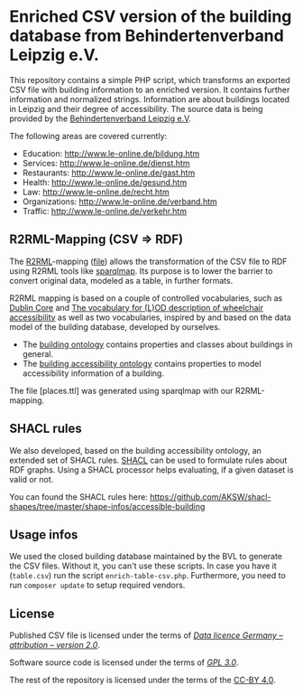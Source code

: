 # Enriched CSV version of the building database from Behindertenverband Leipzig e.V.

This repository contains a simple PHP script, which transforms an exported CSV file with building information to an enriched version. It contains further information and normalized strings. Information are about buildings located in Leipzig and their degree of accessibility. The source data is being provided by the [Behindertenverband Leipzig e.V](http://www.le-online.de/).

The following areas are covered currently:
* Education: http://www.le-online.de/bildung.htm
* Services: http://www.le-online.de/dienst.htm
* Restaurants: http://www.le-online.de/gast.htm
* Health: http://www.le-online.de/gesund.htm
* Law: http://www.le-online.de/recht.htm
* Organizations: http://www.le-online.de/verband.htm
* Traffic: http://www.le-online.de/verkehr.htm

## R2RML-Mapping (CSV => RDF)

The [R2RML](https://www.w3.org/TR/r2rml/)-mapping ([file](https://github.com/AKSW/transform-bvl-pages-to-csv-file/blob/master/r2rml-mapping.ttl)) allows the transformation of the CSV file to RDF using R2RML tools like [sparqlmap](https://github.com/tomatophantastico/sparqlmap). Its purpose is to lower the barrier to convert original data, modeled as a table, in further formats.

R2RML mapping is based on a couple of controlled vocabularies, such as [Dublin Core](http://purl.org/dc/elements/1.1/) and [The vocabulary for (L)OD description of wheelchair accessibility](http://semweb.mmlab.be/ns/wa#) as well as two vocabularies, inspired by and based on the data model of the building database, developed by ourselves. 

* The [building ontology](https://github.com/AKSW/leds-asp-f-ontologies/tree/master/ontologies/building) contains properties and classes about buildings in general.
* The [building accessibility ontology](https://github.com/AKSW/leds-asp-f-ontologies/tree/master/ontologies/building-accessibility) contains properties to model accessibility information of a building.

The file [places.ttl] was generated using sparqlmap with our R2RML-mapping.

## SHACL rules

We also developed, based on the building accessibility ontology, an extended set of SHACL rules. [SHACL](https://en.wikipedia.org/wiki/SHACL) can be used to formulate rules about RDF graphs. Using a SHACL processor helps evaluating, if a given dataset is valid or not.

You can found the SHACL rules here: https://github.com/AKSW/shacl-shapes/tree/master/shape-infos/accessible-building

## Usage infos

We used the closed building database maintained by the BVL to generate the CSV files. Without it, you can't use these scripts. In case you have it (`table.csv`) run the script `enrich-table-csv.php`. Furthermore, you need to run `composer update` to setup required vendors.

## License

Published CSV file is licensed under the terms of [*Data licence Germany – attribution – version 2.0*](https://www.govdata.de/dl-de/by-2-0).

Software source code is licensed under the terms of [*GPL 3.0*](http://www.gnu.org/licenses/gpl-3.0.en.html).

The rest of the repository is licensed under the terms of the [CC-BY 4.0](https://creativecommons.org/licenses/by/4.0/).
